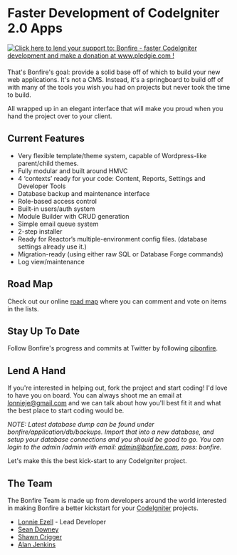 # Faster Development of CodeIgniter 2.0 Apps

<div style="float: right; margin: 0 20px 20px 0">
	<a href='http://www.pledgie.com/campaigns/15326'><img alt='Click here to lend your support to: Bonfire - faster CodeIgniter development and make a donation at www.pledgie.com !' src='http://pledgie.com/campaigns/15326.png?skin_name=chrome' border='0' /></a>
</div>

That's Bonfire's goal: provide a solid base off of which to build your new web applications. It's not a CMS. Instead, it's a springboard to build off of with many of the tools you wish you had on projects but never took the time to build.

All wrapped up in an elegant interface that will make you proud when you hand the project over to your client.

## Current Features

- Very flexible template/theme system, capable of Wordpress-like parent/child themes.
- Fully modular and built around HMVC
- 4 ‘contexts’ ready for your code: Content, Reports, Settings and Developer Tools
- Database backup and maintenance interface
- Role-based access control
- Built-in users/auth system
- Module Builder with CRUD generation
- Simple email queue system
- 2-step installer
- Ready for Reactor’s multiple-environment config files. (database settings already use it.)
- Migration-ready (using either raw SQL or Database Forge commands)
- Log view/maintenance

## Road Map

Check out our online [road map](https://trello.com/board/bonfire-roadmap/4f21de254768c8463f09c85b) where you can comment and vote on items in the lists.

## Stay Up To Date

Follow Bonfire's progress and commits at Twitter by following [cibonfire](http://twitter.com/#!/cibonfire).

## Lend A Hand

If you're interested in helping out, fork the project and start coding! I'd love to have you on board. You can always shoot me an email at lonnieje@gmail.com and we can talk about how you'll best fit it and what the best place to start coding would be.

*NOTE: Latest database dump can be found under bonfire/application/db/backups. Import that into a new database, and setup your database connections and you should be good to go. You can login to the admin /admin with email: admin@bonfire.com, pass: bonfire.*

Let's make this the best kick-start to any CodeIgniter project.

## The Team

The Bonfire Team is made up from developers around the world interested in making Bonfire a better kickstart for your [CodeIgniter](http://codeigniter.com) projects.

- [Lonnie Ezell](http://lonnieezell.com) - Lead Developer
- [Sean Downey](https://github.com/seandowney)
- [Shawn Crigger](https://github.com/svizion)
- [Alan Jenkins](https://github.com/sourcejedi)
